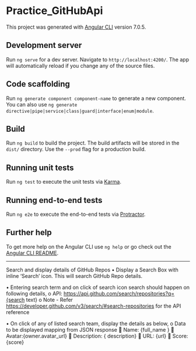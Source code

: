 # Practice_GitHubApi

This project was generated with [Angular CLI](https://github.com/angular/angular-cli) version 7.0.5.

## Development server

Run `ng serve` for a dev server. Navigate to `http://localhost:4200/`. The app will automatically reload if you change any of the source files.

## Code scaffolding

Run `ng generate component component-name` to generate a new component. You can also use `ng generate directive|pipe|service|class|guard|interface|enum|module`.

## Build

Run `ng build` to build the project. The build artifacts will be stored in the `dist/` directory. Use the `--prod` flag for a production build.

## Running unit tests

Run `ng test` to execute the unit tests via [Karma](https://karma-runner.github.io).

## Running end-to-end tests

Run `ng e2e` to execute the end-to-end tests via [Protractor](http://www.protractortest.org/).

## Further help

To get more help on the Angular CLI use `ng help` or go check out the [Angular CLI README](https://github.com/angular/angular-cli/blob/master/README.md).


---------------------------------------------

Search and display details of GitHub Repos
•	Display a Search Box with inline ‘Search’ icon. This will search GitHub Repo details.


•	Entering search term and on click of search icon search should happen on following details,
    o	API: https://api.github.com/search/repositories?q={search text}
    o	Note - Refer https://developer.github.com/v3/search/#search-repositories  for the API reference


•	On click of any of listed search team, display the details as below,
    o	Data to be displayed mapping from JSON response
        	Name: {full_name }
        	Avatar:{owner.avatar_url}
        	Description: { description}
        	URL: {url}
        	Score: {score}


